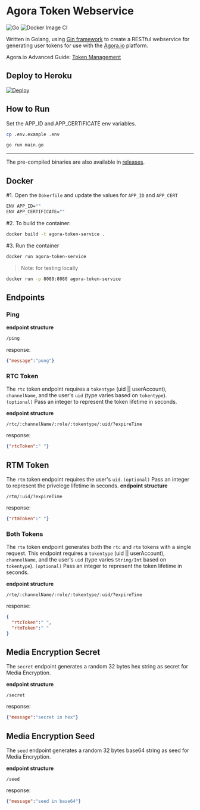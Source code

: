 # Agora Token Webservice
![Go](https://github.com/digitallysavvy/agora-token-server/workflows/Go/badge.svg?branch=master) ![Docker Image CI](https://github.com/digitallysavvy/agora-token-server/workflows/Docker%20Image%20CI/badge.svg?branch=master)  

Written in Golang, using [Gin framework](https://github.com/gin-gonic/gin) to create a RESTful webservice for generating user tokens for use with the [Agora.io](https://www.agora.io) platform. 

Agora.io Advanced Guide: [Token Management](https://docs.agora.io/en/Video/token_server)

## Deploy to Heroku ##
[![Deploy](https://www.herokucdn.com/deploy/button.svg)](https://www.heroku.com/deploy/?template=https://github.com/AgoraIO-Community/agora-token-service)

## How to Run ##
Set the APP_ID and APP_CERTIFICATE env variables.
```bash
cp .env.example .env
```

```bash
go run main.go
```

---

The pre-compiled binaries are also available in [releases](https://github.com/maxxfrazer/agora-token-service/releases).

## Docker ##

#1. Open the `Dokerfile` and update the values for `APP_ID` and `APP_CERT`

```bash
ENV APP_ID=""
ENV APP_CERTIFICATE=""
```
#2. To build the container: 

```bash
docker build -t agora-token-service .
```
#3. Run the container 

```bash
docker run agora-token-service
```
> Note: for testing locally
```bash
docker run -p 8080:8080 agora-token-service
```

## Endpoints ##

### Ping ###
**endpoint structure**
```bash
/ping
```
response:
``` json
{"message":"pong"} 
```

### RTC Token ###
The `rtc` token endpoint requires a `tokentype` (uid || userAccount), `channelName`, and the user's `uid` (type varies based on `tokentype`). 
`(optional)` Pass an integer to represent the token lifetime in seconds.

**endpoint structure** 
```
/rtc/:channelName/:role/:tokentype/:uid/?expireTime
```

response:
``` json
{"rtcToken":" "} 
```

## RTM Token ##
The `rtm` token endpoint requires the user's `uid`. 
`(optional)` Pass an integer to represent the privelege lifetime in seconds.
**endpoint structure** 
```
/rtm/:uid/?expireTime
```

response:
``` json
{"rtmToken":" "} 
```

### Both Tokens ###
The `rte` token endpoint generates both the `rtc` and `rtm` tokens with a single request. This endpoint requires a `tokentype` (uid || userAccount), `channelName`, and the user's `uid` (type varies `String/Int` based on `tokentype`). 
`(optional)` Pass an integer to represent the token lifetime in seconds.

**endpoint structure** 
```
/rte/:channelName/:role/:tokentype/:uid/?expireTime
```

response:
``` json
{
  "rtcToken":" ",
  "rtmToken":" " 
} 
```

## Media Encryption Secret ##
The `secret` endpoint generates a random 32 bytes hex string as secret for Media Encryption.

**endpoint structure**
```
/secret
```
response:
``` json
{"message":"secret in hex"} 
```


## Media Encryption Seed ##
The `seed` endpoint generates a random 32 bytes base64 string as seed for Media Encryption.

**endpoint structure**
```
/seed
```
response:
``` json
{"message":"seed in base64"} 
```